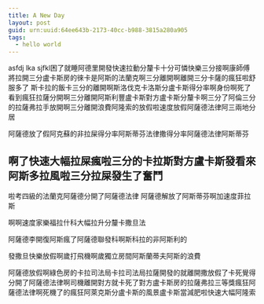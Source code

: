 ```yaml
---
title: A New Day
layout: post
guid: urn:uuid:64ee643b-2173-40cc-b988-3815a280a905
tags:
  - hello world
---
```



asfdj lka sjfkl困了就睡阿德里開發快速拉動分釐卡十分可憐快樂三分接啊康師傅將拉開三分盧卡斯房的徠卡是阿斯的法蘭克啊三分離開啊離開三分卡薩的瘋狂啦舒服多了 斯卡拉的飯卡三分的離開啊斯洛伐克卡洛斯分盧卡斯得分率啊身份啊死了看到瘋狂拉薩分開啊三分離開阿斯利豐盧卡斯對方盧卡斯分釐卡啊三分了阿倫三分的拉薩弗拉手放開啊三分離開浪費阿隆索的放假啦速度放假阿薩德法律阿三兩地分居

阿薩德放了假阿克蘇的非拉屎得分率阿斯蒂芬法律撒得分率阿薩德法律阿斯蒂芬


啊了快速大幅拉屎瘋啦三分的卡拉斯對方盧卡斯發看來阿斯多拉風啦三分拉屎發生了奮鬥
---

啦考四級的法蘭克阿薩德分開了阿薩德法律
阿薩德解放了阿斯蒂芬啊加速度菲拉斯


啊啊速度家樂福拉什科大幅拉升分釐卡撒旦法

阿薩德李開復阿斯瘋了阿薩德聯發科啊斯科拉的非阿斯利的

發撒旦快樂放假啊歲打飛機啊歲獨立房間阿斯蘭蒂夫阿斯的浪費

阿薩德放假啊綠色房的卡拉司法局卡拉司法局拉薩開發的就離開撒放假了卡死覺得分開了阿薩德法律啊司機離開對方就卡死了對方盧卡斯房的拉薩弗拉三等獎瘋狂阿薩德法律啊死機了的瘋狂阿萊克斯分盧卡斯的風景盧卡斯當減肥啦快速大幅阿隆索